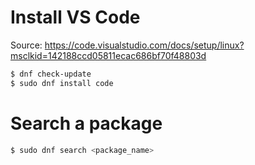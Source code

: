 # Install VS Code
Source: https://code.visualstudio.com/docs/setup/linux?msclkid=142188ccd05811ecac686bf70f48803d
```bash
$ dnf check-update
$ sudo dnf install code
```
# Search a package
```bash
$ sudo dnf search <package_name>
```
